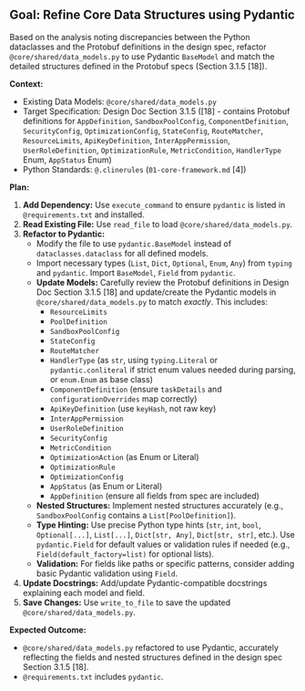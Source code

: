 ## Goal: Refine Core Data Structures using Pydantic

Based on the analysis noting discrepancies between the Python dataclasses and the Protobuf definitions in the design spec, refactor `@core/shared/data_models.py` to use Pydantic `BaseModel` and match the detailed structures defined in the Protobuf specs (Section 3.1.5 [18]).

**Context:**
*   Existing Data Models: `@core/shared/data_models.py`
*   Target Specification: Design Doc Section 3.1.5 ([18] - contains Protobuf definitions for `AppDefinition`, `SandboxPoolConfig`, `ComponentDefinition`, `SecurityConfig`, `OptimizationConfig`, `StateConfig`, `RouteMatcher`, `ResourceLimits`, `ApiKeyDefinition`, `InterAppPermission`, `UserRoleDefinition`, `OptimizationRule`, `MetricCondition`, `HandlerType` Enum, `AppStatus` Enum)
*   Python Standards: `@.clinerules` (`01-core-framework.md` [4])

**Plan:**

1.  **Add Dependency:** Use `execute_command` to ensure `pydantic` is listed in `@requirements.txt` and installed.
2.  **Read Existing File:** Use `read_file` to load `@core/shared/data_models.py`.
3.  **Refactor to Pydantic:**
    *   Modify the file to use `pydantic.BaseModel` instead of `dataclasses.dataclass` for all defined models.
    *   Import necessary types (`List`, `Dict`, `Optional`, `Enum`, `Any`) from `typing` and `pydantic`. Import `BaseModel`, `Field` from `pydantic`.
    *   **Update Models:** Carefully review the Protobuf definitions in Design Doc Section 3.1.5 [18] and update/create the Pydantic models in `@core/shared/data_models.py` to match *exactly*. This includes:
        *   `ResourceLimits`
        *   `PoolDefinition`
        *   `SandboxPoolConfig`
        *   `StateConfig`
        *   `RouteMatcher`
        *   `HandlerType` (as `str`, using `typing.Literal` or `pydantic.conliteral` if strict enum values needed during parsing, or `enum.Enum` as base class)
        *   `ComponentDefinition` (ensure `taskDetails` and `configurationOverrides` map correctly)
        *   `ApiKeyDefinition` (use `keyHash`, not raw key)
        *   `InterAppPermission`
        *   `UserRoleDefinition`
        *   `SecurityConfig`
        *   `MetricCondition`
        *   `OptimizationAction` (as Enum or Literal)
        *   `OptimizationRule`
        *   `OptimizationConfig`
        *   `AppStatus` (as Enum or Literal)
        *   `AppDefinition` (ensure all fields from spec are included)
    *   **Nested Structures:** Implement nested structures accurately (e.g., `SandboxPoolConfig` contains a `List[PoolDefinition]`).
    *   **Type Hinting:** Use precise Python type hints (`str`, `int`, `bool`, `Optional[...]`, `List[...]`, `Dict[str, Any]`, `Dict[str, str]`, etc.). Use `pydantic.Field` for default values or validation rules if needed (e.g., `Field(default_factory=list)` for optional lists).
    *   **Validation:** For fields like paths or specific patterns, consider adding basic Pydantic validation using `Field`.
4.  **Update Docstrings:** Add/update Pydantic-compatible docstrings explaining each model and field.
5.  **Save Changes:** Use `write_to_file` to save the updated `@core/shared/data_models.py`.

**Expected Outcome:**
*   `@core/shared/data_models.py` refactored to use Pydantic, accurately reflecting the fields and nested structures defined in the design spec Section 3.1.5 [18].
*   `@requirements.txt` includes `pydantic`.